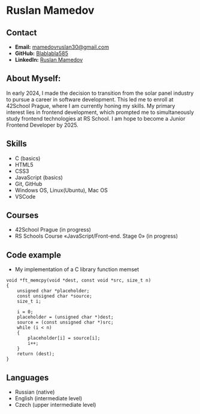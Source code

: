 # Ruslan Mamedov

## Contact
- **Email:** mamedovruslan30@gmail.com
- **GitHub:** [Blablabla585](https://github.com/Blablabla585)
- **LinkedIn:** [Ruslan Mamedov](https://www.linkedin.com/in/ruslan-mamedov-27866a2bb/)

##  About Myself:

In early 2024, I made the decision to transition from the solar panel industry to pursue a career in software development. This led me to enroll at 42School Prague, where I am currently honing my skills. My primary interest lies in frontend development, which prompted me to simultaneously study frontend technologies at RS School. I am hope to become a Junior Frontend Developer by 2025.

## Skills

- C (basics)
- HTML5
- CSS3
- JavaScript (basics)
- Git, GitHub
- Windows OS, Linux(Ubuntu), Mac OS
- VSCode

## Courses

- 42School Prague (in progress)
- RS Schools Course «JavaScript/Front-end. Stage 0» (in progress)

## Code example

- My implementation of a C library function memset

```
void *ft_memcpy(void *dest, const void *src, size_t n)
{
	unsigned char *placeholder;
	const unsigned char *source;
	size_t i;

	i = 0;
	placeholder = (unsigned char *)dest;
	source = (const unsigned char *)src;
	while (i < n)
	{
		placeholder[i] = source[i];
		i++;
	}
	return (dest);
}
```

## Languages

- Russian (native)
- English (intermediate level)
- Czech (upper intermediate level)
